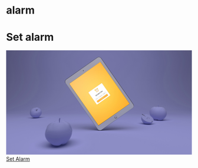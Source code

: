 # alarm
<h1>Set alarm</h1>
  <img src="./alarm.jpg" alt="alarm">
  <a href="https://alarm-dazeste.vercel.app/" target="_blank">Set Alarm</a>
